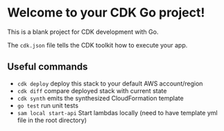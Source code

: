 # Welcome to your CDK Go project!

This is a blank project for CDK development with Go.

The `cdk.json` file tells the CDK toolkit how to execute your app.

## Useful commands

 * `cdk deploy`                deploy this stack to your default AWS account/region
 * `cdk diff`                  compare deployed stack with current state
 * `cdk synth`                 emits the synthesized CloudFormation template
 * `go test`                   run unit tests
 * `sam local start-api`       Start lambdas locally (need to have template yml file in the root directory)

